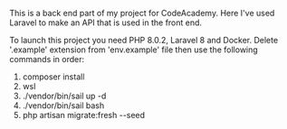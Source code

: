 This is a back end part of my project for CodeAcademy. Here I've used Laravel to make an API that is used in the front end.    

To launch this project you need PHP 8.0.2, Laravel 8 and Docker. 
Delete '.example' extension from 'env.example' file then use the following commands in order:
1. composer install
2. wsl
3. ./vendor/bin/sail up -d
4. ./vendor/bin/sail bash
5. php artisan migrate:fresh --seed